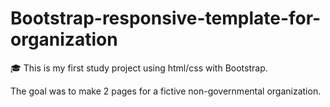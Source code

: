 # Bootstrap-responsive-template-for-organization

🎓 This is my first study project using html/css with Bootstrap.

The goal was to make 2 pages for a fictive non-governmental organization.
